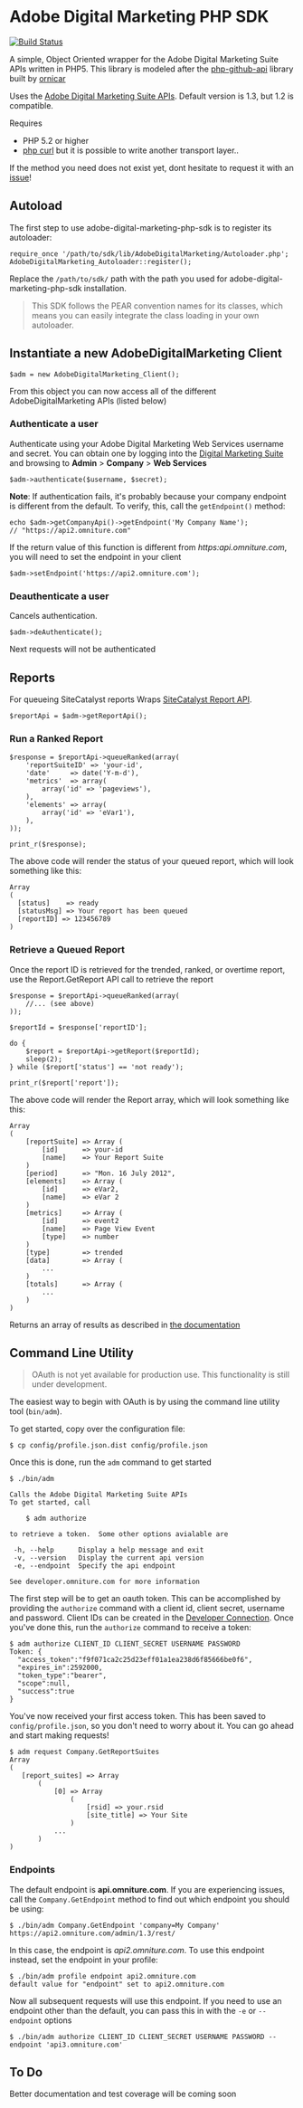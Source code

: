 # Adobe Digital Marketing PHP SDK
[![Build Status](https://secure.travis-ci.org/Adobe-Digital-Marketing/adobe-digital-marketing-php-sdk.png)](http://travis-ci.org/Adobe-Digital-Marketing/adobe-digital-marketing-php-sdk)

A simple, Object Oriented wrapper for the Adobe Digital Marketing Suite APIs written in PHP5.
This library is modeled after the [php-github-api](https://github.com/ornicar/php-github-api) library built by [ornicar](https://github.com/ornicar)

Uses the [Adobe Digital Marketing Suite APIs](http://developer.omniture.com/en_US/documentation). Default version is 1.3, but 1.2 is compatible.

Requires

 * PHP 5.2 or higher
 * [php curl](http://php.net/manual/en/book.curl.php) but it is possible to write another transport layer..

If the method you need does not exist yet, dont hesitate to request it with an [issue](http://github.com/Adobe-Digital-Marketing/adobe-digital-marketing-php-sdk/issues)!

## Autoload

The first step to use adobe-digital-marketing-php-sdk is to register its autoloader:

    require_once '/path/to/sdk/lib/AdobeDigitalMarketing/Autoloader.php';
    AdobeDigitalMarketing_Autoloader::register();

Replace the `/path/to/sdk/` path with the path you used for adobe-digital-marketing-php-sdk installation.

> This SDK follows the PEAR convention names for its classes, which means you can easily integrate the class loading in your own autoloader.

## Instantiate a new AdobeDigitalMarketing Client

    $adm = new AdobeDigitalMarketing_Client();

From this object you can now access all of the different AdobeDigitalMarketing APIs (listed below)

### Authenticate a user

Authenticate using your Adobe Digital Marketing Web Services username and secret.  You can obtain one by logging into the [Digital Marketing Suite](https://my.omniture.com) and browsing to **Admin** > **Company** > **Web Services**

    $adm->authenticate($username, $secret);

**Note**: If authentication fails, it's probably because your company endpoint is different from the default.  To verify, this, call the `getEndpoint()` method:

    echo $adm->getCompanyApi()->getEndpoint('My Company Name');
    // "https://api2.omniture.com"

If the return value of this function is different from *https:api.omniture.com*, you will need to set the endpoint in your client

    $adm->setEndpoint('https://api2.omniture.com');

### Deauthenticate a user

Cancels authentication.

    $adm->deAuthenticate();

Next requests will not be authenticated

## Reports

For queueing SiteCatalyst reports
Wraps [SiteCatalyst Report API](http://developer.omniture.com/en_US/documentation/sitecatalyst-reporting).

    $reportApi = $adm->getReportApi();

### Run a Ranked Report

    $response = $reportApi->queueRanked(array(
        'reportSuiteID' => 'your-id',
        'date'     => date('Y-m-d'),
        'metrics'  => array(
            array('id' => 'pageviews'),
        ),
        'elements' => array(
            array('id' => 'eVar1'),
        ),
    ));

    print_r($response);

The above code will render the status of your queued report, which will look something like this:

    Array
    (
      [status]    => ready
      [statusMsg] => Your report has been queued
      [reportID] => 123456789
    )

### Retrieve a Queued Report

Once the report ID is retrieved for the trended, ranked, or overtime report, use the Report.GetReport API call to retrieve the report

    $response = $reportApi->queueRanked(array(
        //... (see above)
    ));

    $reportId = $response['reportID'];

    do {
        $report = $reportApi->getReport($reportId);
        sleep(2);
    } while ($report['status'] == 'not ready');

    print_r($report['report']);

The above code will render the Report array, which will look something like this:

    Array
    (
        [reportSuite] => Array (
            [id]      => your-id
            [name]    => Your Report Suite
        )
        [period]      => "Mon. 16 July 2012",
        [elements]    => Array (
            [id]      => eVar2,
            [name]    => eVar 2
        )
        [metrics]     => Array (
            [id]      => event2
            [name]    => Page View Event
            [type]    => number
        )
        [type]        => trended
        [data]        => Array (
            ...
        )
        [totals]      => Array (
            ...
        )
    )

Returns an array of results as described in [the documentation](https://developer.omniture.com/en_US/documentation/sitecatalyst-reporting/r-reportqueueresponse)

## Command Line Utility

> OAuth is not yet available for production use.  This functionality is still under development.

The easiest way to begin with OAuth is by using the command line utility tool (`bin/adm`).

To get started, copy over the configuration file:

    $ cp config/profile.json.dist config/profile.json

Once this is done, run the `adm` command to get started

    $ ./bin/adm

    Calls the Adobe Digital Marketing Suite APIs
    To get started, call

        $ adm authorize

    to retrieve a token.  Some other options avialable are

     -h, --help      Display a help message and exit
     -v, --version   Display the current api version
     -e, --endpoint  Specify the api endpoint

    See developer.omniture.com for more information

The first step will be to get an oauth token.  This can be accomplished by providing the `authorize` command with a client id, client secret, username and password.  Client IDs can be created in the [Developer Connection](https://developer.omniture.com/en_US/devcenter/applications).  Once you've done this, run the `authorize` command to receive a token:

    $ adm authorize CLIENT_ID CLIENT_SECRET USERNAME PASSWORD
    Token: {
      "access_token":"f9f071ca2c25d23eff01a1ea238d6f85666be0f6",
      "expires_in":2592000,
      "token_type":"bearer",
      "scope":null,
      "success":true
    }

You've now received your first access token.  This has been saved to `config/profile.json`, so you don't need to worry about it.  You can go ahead and start making requests!

    $ adm request Company.GetReportSuites
    Array
    (
       [report_suites] => Array
           (
               [0] => Array
                   (
                       [rsid] => your.rsid
                       [site_title] => Your Site
                   )
               ...
           )
    )


### Endpoints

The default endpoint is **api.omniture.com**.  If you are experiencing issues, call the `Company.GetEndpoint` method to find out which endpoint you should be using:

    $ ./bin/adm Company.GetEndpoint 'company=My Company'
    https://api2.omniture.com/admin/1.3/rest/

In this case, the endpoint is *api2.omniture.com*.  To use this endpoint instead, set the endpoint in your profile:

    $ ./bin/adm profile endpoint api2.omniture.com
    default value for "endpoint" set to api2.omniture.com

Now all subsequent requests will use this endpoint.  If you need to use an endpoint other than the default, you can pass this in with the `-e` or `--endpoint` options

    $ ./bin/adm authorize CLIENT_ID CLIENT_SECRET USERNAME PASSWORD --endpoint 'api3.omniture.com'

## To Do

Better documentation and test coverage will be coming soon
